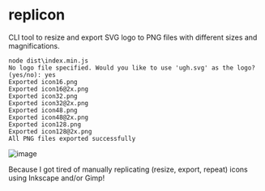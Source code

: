 # replicon
CLI tool to resize and export SVG logo to PNG files with different sizes and magnifications.

```
node dist\index.min.js
No logo file specified. Would you like to use 'ugh.svg' as the logo? (yes/no): yes
Exported icon16.png
Exported icon16@2x.png
Exported icon32.png
Exported icon32@2x.png
Exported icon48.png
Exported icon48@2x.png
Exported icon128.png
Exported icon128@2x.png
All PNG files exported successfully
```
![image](https://github.com/june07/replicon/assets/11353590/d629548b-7890-4910-a8b9-b139f9626a18)

Because I got tired of manually replicating (resize, export, repeat) icons using Inkscape and/or Gimp!
